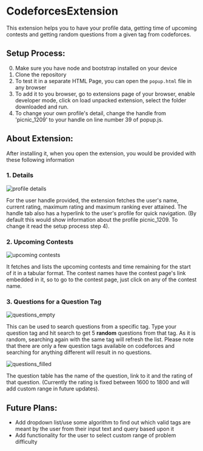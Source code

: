 # CodeforcesExtension
This extension helps you to have your profile data, getting time of upcoming contests and getting random questions from a given tag from codeforces.

## Setup Process:
0. Make sure you have node and bootstrap installed on your device
1. Clone the repository
2. To test it in a separate HTML Page, you can open the `popup.html` file in any browser
3. To add it to you browser, go to extensions page of your browser, enable developer mode, click on load unpacked extension, select the folder downloaded and run.
4. To change your own profile's detail, change the handle from 'picnic_1209' to your handle on line number 39 of popup.js.

## About Extension:
After installing it, when you open the extension, you would be provided with these following information

### 1. Details
![profile details](https://user-images.githubusercontent.com/65505331/125942668-49cbab19-b8c6-41b3-98f9-32a8c1f0b505.PNG)

For the user handle provided, the extension fetches the user's name, current rating, maximum rating and maximum ranking ever attained. The handle tab also has a hyperlink to the user's profile for quick navigation. (By default this would show information about the profile picnic_1209. To change it read the setup process step 4).

### 2. Upcoming Contests
![upcoming contests](https://user-images.githubusercontent.com/65505331/125943197-2ba3df7d-e017-4724-82f2-3b15f05faa16.PNG)

It fetches and lists the upcoming contests and time remaining for the start of it in a tabular format. The contest names have the contest page's link embedded in it, so to go to the contest page, just click on any of the contest name.

### 3. Questions for a Question Tag
![questions_empty](https://user-images.githubusercontent.com/65505331/125944063-d5928607-49cf-4500-b2b2-ffdc2810e761.PNG)

This can be used to search questions from a specific tag. Type your question tag and hit search to get 5 **random** questions from that tag. As it is random, searching again with the same tag will refresh the list.
Please note that there are only a few question tags available on codeforces and searching for anything different will result in no questions.

![questions_filled](https://user-images.githubusercontent.com/65505331/125944544-8c0716e3-a3ea-479f-a451-e95e43b8750e.PNG)

The question table has the name of the question, link to it and the rating of that question. (Currently the rating is fixed between 1600 to 1800 and will add custom range in future updates).

## Future Plans:
* Add dropdown list/use some algorithm to find out which valid tags are meant by the user from their input text and query based upon it
* Add functionality for the user to select custom range of problem difficulty

